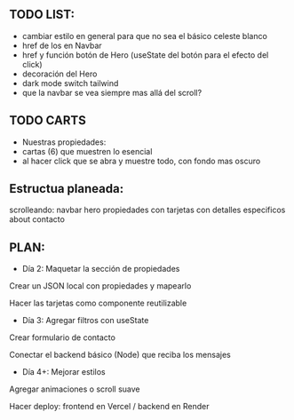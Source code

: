 ## TODO LIST:

- cambiar estilo en general para que no sea el básico celeste blanco
- href de los <a> en Navbar
- href y función botón de Hero (useState del botón para el efecto del click)
- decoración del Hero
- dark mode switch tailwind
- que la navbar se vea siempre mas allá del scroll?

## TODO CARTS

- Nuestras propiedades:
- cartas (6) que muestren lo esencial
- al hacer click que se abra y muestre todo, con fondo mas oscuro

## Estructua planeada:
scrolleando: 
  navbar
  hero
  propiedades con tarjetas con detalles especificos
  about
  contacto

## PLAN: 

- Día 2:
Maquetar la sección de propiedades

Crear un JSON local con propiedades y mapearlo

Hacer las tarjetas como componente reutilizable

- Día 3:
Agregar filtros con useState

Crear formulario de contacto

Conectar el backend básico (Node) que reciba los mensajes

- Día 4+:
Mejorar estilos

Agregar animaciones o scroll suave

Hacer deploy: frontend en Vercel / backend en Render